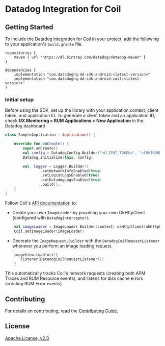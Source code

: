 # Datadog Integration for Coil

## Getting Started 

To include the Datadog integration for [Coil][1] in your project, add the
following to your application's `build.gradle` file.

```
repositories {
    maven { url "https://dl.bintray.com/datadog/datadog-maven" }
}

dependencies {
    implementation "com.datadoghq:dd-sdk-android:<latest-version>"
    implementation "com.datadoghq:dd-sdk-android-coil:<latest-version>"
}
```

### Initial setup

Before using the SDK, set up the library with your application
context, client token, and application ID. 
To generate a client token and an application ID, check **UX Monitoring > RUM Applications > New Application**
in the Datadog dashboard.

```kotlin
class SampleApplication : Application() {

    override fun onCreate() {
        super.onCreate()
        val config = DatadogConfig.Builder("<CLIENT_TOKEN>", "<ENVIRONMENT_NAME>", "<APPLICATION_ID>").build()
        Datadog.initialize(this, config)

        val  logger = Logger.Builder()
                .setNetworkInfoEnabled(true)
                .setLogcatLogsEnabled(true)
                .setDatadogLogsEnabled(true)
                .build();
    }
}
```

Follow Coil's [API documentation][2] to:
 
 - Create your own `ImageLoader` by providing your own OkHttpClient (configured with `DatadogInterceptor`).

```kotlin
    val imageLoader = ImageLoader.Builder(context).okHttpClient(okHttpClient).build()
    Coil.setImageLoader(imageLoader)
```

- Decorate the `ImageRequest.Builder` with the `DatadogCoilRequestListener` whenever you perform an image loading request.
 
 ```kotlin
     imageView.load(uri){
        listener(DatadogCoilRequestListener())
     }
 ```

This automatically tracks Coil's network requests (creating both APM Traces and RUM Resource events), and listens for disk cache errors (creating RUM Error events).

## Contributing

For details on contributing, read the 
[Contributing Guide](../CONTRIBUTING.md).

## License

[Apache License, v2.0](../LICENSE)

[1]: https://github.com/coil-kt/coil
[2]: https://coil-kt.github.io/coil/getting_started/
